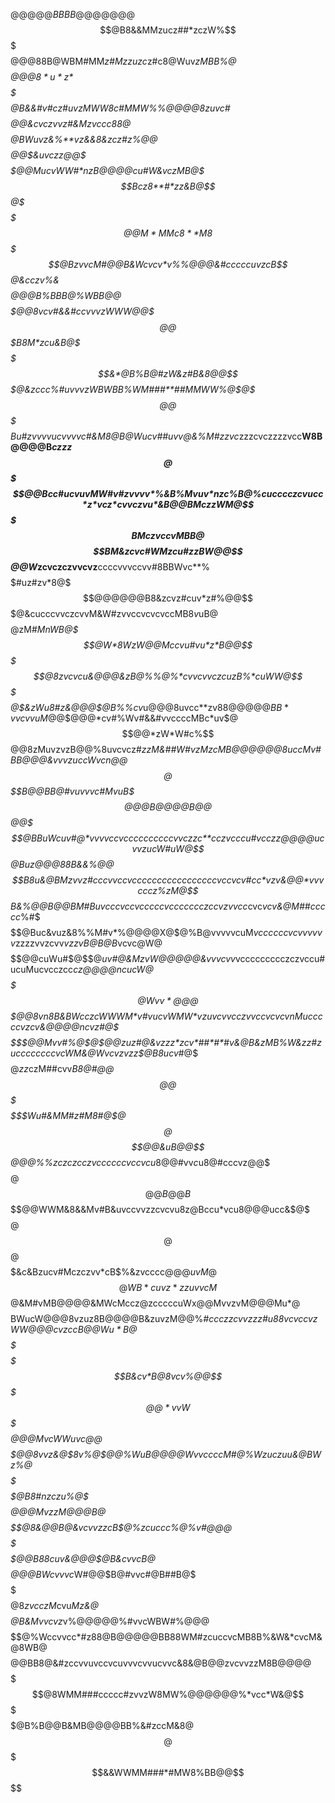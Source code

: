 $$$$$$$$$$$$$$$$$$$$$$$$$$$$$$$$$$$$@$@@@@BBBB@@@@@@@$$$$$$$$$$$$$$$$$$$$$$$$$$$$$$$$$$$$$
$$$$$$$$$$$$$$$$$$$$$$$$$$$$$$$$$$@B8&&MMzucz##*zczW%$$$$$$$$$$$$$$$$$$$$$$$$$$$$$$$$$$$$$
$$$$$$$$$$$$$$$$$$$$$$$$$$@@@88B@WBM#MM*z#Mzzuzc*z#c8@Wuv*zMBB%@$$$$$$$$$$$$$$$$$$$$$$$$$$
$$$$$$$$$$$$$$$$$$$$$$@@$@8*u*z*%WM#&M*W###v###W&cvcc&BB8#Mzc**%@@@@$$$$$$$$$$$$$$$$$$$$$$
$$$$$$$$$$$$$$$$$$$$@B&&#*v#cz#uvzMWW8c#MMW%%@@@@8zuvc#$%z***cccz#uW@@@$$$$$$$$$$$$$$$$$$$
$$$$$$$$$$$$$$$$$$@@&cvczvvz#&Mz*vccc88@$$$$$$$$@BWuvz&%**vz&&8&*z*cz#z%@@$$$$$$$$$$$$$$$$
$$$$$$$$$$$$$$$$$@%c###M#cM%%@$@$&uvczz@@$$$$$$@@MucvWW#*nzB@@@@cu#W&vczMB@$$$$$$$$$$$$$$$
$$$$$$$$$$$$$$$$Bcz8**#*zz&B@$$$@%Wucu8B@$$$$%%&vcvc*@B@zvu%@@@8vuM&BMcvcccB@@$$$$$$$$$$$$
$$$$$$$$$$$$$@@M*MMc8**M8%@$$$$$@BzvvcM#@@B&Wcvcv*v%%@@@&#cccccuvzcB$$@&cczv%&$$$$$$$$$$$$
$$$$$$$$$$$$@@@B%BBB@%WBB@@$$$$$@@8vcv#&&#ccvvvzWWW@@$$$@@%#WW##8@@@$$$B8M*zcu&B@$$$$$$$$$
$$$$$$$$$$$&*@B%B@#zW&z#B&8@@$$$@&zccc%#uvvvzWBWBB%WM###**##MMWW%@$@$$$@@%*uzzczB$$$$$$$$$
$$$$$$$$$$Bu#*zvvvvucvvvvc#&M8@B@Wucv##uv*v@&%M#zzvc*zzzcvczzzzvcc**W8B@@@@B*czzz$$@$$$$$$
$$$$$$$@@Bcc#ucvuvMW#v#zvvvv*%&B%Mvuv*nzc%B@%cucccczcvucc*z*vcz*cvvczvu*&B@@BMczzWM@$$$$$$
$$$$$$$BMczvccvMBB@$$$$BM&zcvc#WMzcu#zzBW@@$$@@W*zcvczczvvcvz**ccccvvvccvv#8BBWvc**%$$$$$$
$$$$$$$#uz#zv*8@$$$@@@@@@B8&zcvz#cuv*z#%@@$$$$@$&cucccvvczcvvM&W#zvvccvcvcvccMB8*v*uB@$$$$
$$$$$@$zM#*MnWB@$$$@W*8WzW@@Mccvu#vu*z*B@@$$$$$@8zvcvcu&@@@&zB@%%@%*cvvcvvczcuzB%*cuWW@$$$
$$$$@$&zWu8#z&@@@$@B%%cv*u@@@8uvcc**zv88@@@@$@BB*vvcvvuM@@$$@@@*cv#%Wv#&&#vvccccMBc*uv$@$$
$$$$@@*zW*W#c%$$@@8zMuvzvzB@@%8uvcvcz#*zzM&##W#vzMzcMB@@@$@$@@8uccMv#BB@@@&vvvzuccWvcn@@$$
$$$$@%&#WB@@B$$$$$B@@BB%*vc&%@8Wucvcvvvcccvcvvccccvcc##zMBBB&#zcvzvcc*#B@$@#vuvvvc#MvuB$$$
$$$$@@@B@@@@B@@$$@@$$$@BBuWcuv#@*vvvvccvccccccccccvvczzc**cczvcccu#vcczz@@@@ucvvzucW#uW@$$
$$$$@Buz@@@88B&&%@$@$$$B8u&@BMzvvz#cccvvccvcccccccccccccccccvccvcv#cc*vzv&@@*vvvcccz%zM@$$
$$$$$%uc@@*vcvuuvzMW@@$B&%@@B@@BM#Buvcccvccvcccccvccccccczccvzvvcc*cvc*vcv&@M##ccccc*%#$$$
$$$$@Buc&vuz&8%%M#v*%@@@@X@$@%B@vvvvvcuM*vccccccvcvvvvvv*zzzzvvzcvv*vzzvB@B@B*vcvc@W@$$
$$$$@@cuWu#$@$$$@$*uv#@&*M*zvW@@@@@&vvvcvv*vccccccccczczvccu#ucuMucvcczcc*cz@@$@@ncucW@$$$
$$$$$@Wvv*@@@$$$@@8vn8B&BWcczcWWWM*v#vucvWMW*vzuvcvvcczvvccvcvcvnMucccccvzcv&@@@@ncvz#@$$$
$$$$$@@Mvv#%@$@$@@zuz#@&vzzz*zcv*##*#*#v&@B&zMB%W&zz#zuccccccccvcWM&@Wvcvzvzz$@B8ucv*#@$$$
$$$$$$@*zz*czM##cvv*B8@#@@$$@@%czB@@@8#&@&*&#cvWBB%8#vvccccccccvzv&z@@zcccvzvB@Bvvcvz%@$$$
$$$$$$$Wu#&MM#z#M8#@$@$$@$$$$@@&uB@@$$@@@%%*zczczccz*vccccccvccvcu*8@@#vv*c*u8@#cccvz@@$$$
$$$$$$$%ccu%B@B$$@$$$@@B@@B%&@@%B@@$$$$@@WWM&8&&Mv#B&uvccvvzzcvcvu8z@Bccu*vcu8@@@ucc&$@$$$
$$$$$$$@%*uv%$$$$$$$@%*#Mcvzz#*#M&@@$$$@%8@$$$$$$&c&Bzucv#Mczczvv*cB$%&zvcccc@@@$uvM@$$$$$
$$$$$$$$$%cvcB@$$$@WB*cuvz*zzuvvcM%B$$@&M#vMB@@@@&MWcMccz@zcccccuWx@$@$MvvzvM@@@Mu*@$$$$$$
$$$$$$$$$$BWucW@@@8vzuz8B@@@@B&zuvzM@@%*#*cccz*zcvvzzz#u88vcvccvzWW@@$@cvzccB@@Wu*B@$$$$$$
$$$$$$$$$$$B&cv*B@8vcv%@@$$$$$@@*vvW%@BB8zz####*v#8B@@&#@#vccvc*u8@@@8vcccv%B@8uM$$$$$$$$$
$$$$$$$$$$$@@@MvcWWuvc@@$$$$$$@@8vvz&@$8v%@$$@@$%WuB@@@@WvvccccM#@%Wzuczuu&@BWz%@$$$$$$$$$
$$$$$$$$$$$$$@B8#nzczu%@$$$$$@@@MvzzM@@@B@$$$$$$@8&@@B@&vcvvzzcB$@%zcuccc%@%v#@@$@$$$$$$$$
$$$$$$$$$$$$$$$@@B88cuv&@@@$@B&cvvcB@$$$$$$$$$$$$@@@BWcvvvc*W#@@$B@#vvc#@B##B@$$$$$$$$$$$$
$$$$$$$$$$$$$$$$$$@8*zvcczM*cvu*Mz&@$$$$$$$$$$$$@B&Mvvcvz*v%@@@@@%#vvcWBW#%@@@$$$$$$$$$$$$
$$$$$$$$$$$$$$$$$$$@$%Wccvvcc*#z88@B@@@@@BB88WM#zcuccvcMB8B%&W&*cvcM&@8WB@$$$$$$$$$$$$$$$$
$$$$$$$$$$$$$$$$$$$$@@BB8@&#zccvvuvccvcuvvvcvvucvvc&8&@B@@zvcvvzzM8B$@@@$@$$$$$$$$$$$$$$$$
$$$$$$$$$$$$$$$$$$$$$$$$$$$@8WMM###ccccc#zvvzW8MW%@@@@@@%*vcc*W&@$$$$$$$$$$$$$$$$$$$$$$$$$
$$$$$$$$$$$$$$$$$$$$$$$$$$$$$$$$@$B%B@@B&MB@$@@$@BB%&#zccM&8@$$@$$$$$$$$$$$$$$$$$$$$$$$$$$
$$$$$$$$$$$$$$$$$$$$$$$$$$$$$$$$$$$$$$$&&WWMM###*#MW8%BB@@$$$$$$$$$$$$$$$$$$$$$$$$$$$$$$$$



